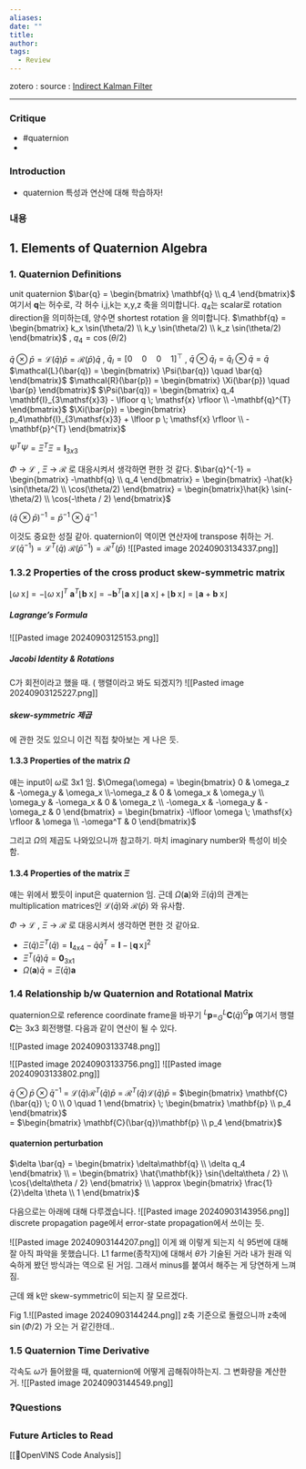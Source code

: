```yaml
---
aliases: 
date: ""
title: 
author: 
tags:
  - Review
---
```


zotero : 
source : [Indirect Kalman Filter](https://mediawiki.isr.tecnico.ulisboa.pt/images/d/db/Indirect_Kalman_Filter_for_3D_Attitude_Estimation.pdf)

---
### Critique
- #quaternion
- 

### Introduction
- quaternion 특성과 연산에 대해 학습하자!

### 내용

## 1. Elements of Quaternion Algebra
### 1. Quaternion Definitions
unit quaternion $\bar{q} = \begin{bmatrix} \mathbf{q} \\ q_4 \end{bmatrix}$ 여기서  **q**는 허수로, 각 허수 i,j,k는 x,y,z 축을 의미합니다.
$q_4$는 scalar로 rotation direction을 의미하는데, 양수면 shortest rotation 을 의미합니다.
$\mathbf{q} = \begin{bmatrix} k_x \sin(\theta/2) \\ k_y \sin(\theta/2) \\ k_z \sin(\theta/2) \end{bmatrix}$ , $q_4 = \cos(\theta/2)$

$\bar{q} \otimes \bar{p} = \mathcal{L}(\bar{q})\bar{p} = \mathcal{R}(\bar{p})\bar{q}$ ,     $\bar{q}_I = [0 \quad 0 \quad0 \quad1]^{\top}$  , $\bar{q} \otimes \bar{q}_I = \bar{q}_I \otimes \bar{q}  = \bar{q}$ 
$\mathcal{L}(\bar{q}) = \begin{bmatrix} \Psi(\bar{q}) \quad \bar{q} \end{bmatrix}$                                            $\mathcal{R}(\bar{p}) = \begin{bmatrix} \Xi(\bar{p}) \quad \bar{p} \end{bmatrix}$ 
$\Psi(\bar{q}) = \begin{bmatrix} q_4 \mathbf{I}_{3\mathsf{x}3} - \lfloor q \; \mathsf{x} \rfloor \\ -\mathbf{q}^{T} \end{bmatrix}$                                 $\Xi(\bar{p}) = \begin{bmatrix} p_4\mathbf{I}_{3\mathsf{x}3} + \lfloor p \; \mathsf{x} \rfloor \\ -\mathbf{p}^{T} \end{bmatrix}$               

$\Psi^{T}\Psi = \Xi^{T}\Xi = \mathbf{I}_{3x3}$

$\Phi$ → $\mathcal{L}$ , $\Xi$ → $\mathcal{R}$ 로 대응시켜서 생각하면 편한 것 같다.
$\bar{q}^{-1} = \begin{bmatrix} -\mathbf{q} \\ q_4 \end{bmatrix} = \begin{bmatrix} -\hat{k} \sin(\theta/2) \\ \cos(\theta/2) \end{bmatrix} = \begin{bmatrix}\hat{k} \sin(-\theta/2) \\ \cos(-\theta / 2) \end{bmatrix}$

$(\bar{q} \otimes \bar{p})^{-1} = \bar{p}^{-1} \otimes \bar{q}^{-1}$

이것도 중요한 성질 같아. quaternion이 역이면 연산자에 transpose 취하는 거.
$\mathcal{L}(\bar{q}^{-1}) = \mathcal{L}^T(\bar{q})$
$\mathcal{R}(\bar{p}^{-1}) = \mathcal{R}^T(\bar{p})$
![[Pasted image 20240903134337.png]]

### 1.3.2 Properties of the cross product skew-symmetric matrix
$\lfloor \omega \; \mathsf{x}\rfloor = -\lfloor \omega \; \mathsf{x}\rfloor ^{T}$
$\mathbf{a}^T\lfloor \mathbf{b} \; \mathsf{x} \rfloor = -\mathbf{b}^{T} \lfloor \mathbf{a} \; \mathsf{x} \rfloor$
$\lfloor \mathbf{a} \; \mathsf{x} \rfloor + \lfloor \mathbf{b} \; \mathsf{x} \rfloor = \lfloor \mathbf{a} + \mathbf{b} \; \mathsf{x} \rfloor$

##### Lagrange’s Formula
![[Pasted image 20240903125153.png]]
##### Jacobi Identity & Rotations
C가 회전이라고 했을 때.  ( 행렬이라고 봐도 되겠지?)
![[Pasted image 20240903125227.png]]

##### skew-symmetric 제곱
에 관한 것도 있으니 이건 직접 찾아보는 게 나은 듯.

#### 1.3.3 Properties of the matrix $\Omega$ 
얘는 input이 $\omega$로 3x1 임.
$\Omega(\omega) = \begin{bmatrix} 0 & \omega_z & -\omega_y & \omega_x \\-\omega_z & 0 & \omega_x & \omega_y \\ \omega_y & -\omega_x & 0 & \omega_z \\ -\omega_x & -\omega_y & -\omega_z & 0 \end{bmatrix} = \begin{bmatrix} -\lfloor \omega \; \mathsf{x} \rfloor & \omega \\ -\omega^T & 0 \end{bmatrix}$  

그리고 $\Omega$의 제곱도 나와있으니까 참고하기. 마치 imaginary number와 특성이 비슷함.

#### 1.3.4 Properties of the matrix $\Xi$ 
얘는 위에서 봤듯이 input은 quaternion 임. 근데 $\Omega(\mathbf{a})$와 $\Xi(\bar{q})$의 관계는 multiplication matrices인 $\mathcal{L}(\bar{q})$와 $\mathcal{R}(\bar{p})$ 와 유사함.

$\Phi$ → $\mathcal{L}$ , $\Xi$ → $\mathcal{R}$ 로 대응시켜서 생각하면 편한 것 같아요.


- $\Xi(\bar{q})\Xi^T(\bar{q}) = \mathbf{I}_{4\mathsf{x}4} - \bar{q}\bar{q}^T = \mathbf{I} - \lfloor \mathbf{q} \, \mathsf{x} \rfloor ^2$
- $\Xi^T(\bar{q})\bar{q} = \mathbf{0}_{3\mathsf{x}1}$
- $\Omega(\mathbf{a})\bar{q} = \Xi(\bar{q})\mathbf{a}$

### 1.4 Relationship b/w Quaternion and Rotational Matrix
quaternion으로 reference coordinate frame을 바꾸기
$^{L}\mathbf{p} = ^L_G\mathbf{C}(\bar{q}) ^G\mathbf{p}$
여기서 행렬 $\mathbf{C}$는 3x3 회전행렬. 
다음과 같이 연산이 될 수 있다.

![[Pasted image 20240903133748.png]]

![[Pasted image 20240903133756.png]]
![[Pasted image 20240903133802.png]]


$\bar{q} \otimes \bar{p} \otimes \bar{q}^{-1}$
= $\mathcal{L}(\bar{q})\mathcal{R}^T(\bar{q})\bar{p}$
= $\mathcal{R}^T(\bar{q})\mathcal{L}(\bar{q})\bar{p}$
= $\begin{bmatrix} \mathbf{C}(\bar{q}) \; 0 \\ 0 \quad 1 \end{bmatrix} \; \begin{bmatrix} \mathbf{p} \\ p_4 \end{bmatrix}$\
 = $\begin{bmatrix} \mathbf{C}(\bar{q})\mathbf{p} \\ p_4 \end{bmatrix}$

#### quaternion perturbation
$\delta \bar{q} = \begin{bmatrix} \delta\mathbf{q} \\ \delta q_4 \end{bmatrix} \\ = \begin{bmatrix} \hat{\mathbf{k}} \sin{\delta\theta / 2} \\ \cos{\delta\theta / 2} \end{bmatrix} \\ \approx \begin{bmatrix} \frac{1}{2}\delta \theta  \\ 1 \end{bmatrix}$



 다음으로는 아래에 대해 다루겠습니다.
![[Pasted image 20240903143956.png]]
discrete propagation page에서 error-state propagation에서 쓰이는 듯.

![[Pasted image 20240903144207.png]]
이게 왜 이렇게 되는지 식 95번에 대해 잘 아직 파악을 못했습니다.
L1 farme(종착지)에 대해서 $\theta$가 기술된 거라 내가 원래 익숙하게 봤던 방식과는 역으로 된 거임. 그래서 minus를 붙여서 해주는 게 당연하게 느껴짐.

근데 왜 k만 skew-symmetric이 되는지 잘 모르겠다. 

Fig 1.![[Pasted image 20240903144244.png]]
z축 기준으로 돌렸으니까 z축에 $\sin(\Phi / 2)$ 가 오는 거 같긴한데..
### 1.5 Quaternion Time Derivative
각속도 $\omega$가 들어왔을 때, quaternion에 어떻게 곱해줘야하는지. 그 변화량을 계산한 거. 
![[Pasted image 20240903144549.png]]




### ❓️Questions

### Future Articles to Read
[[🧩OpenVINS Code Analysis]]
